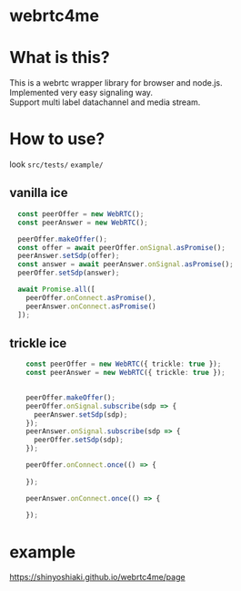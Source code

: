 # webrtc4me

# What is this?

This is a webrtc wrapper library for browser and node.js.  
Implemented very easy signaling way.  
Support multi label datachannel and media stream.

# How to use?

look `src/tests/`  `example/`

## vanilla ice

```typescript
  const peerOffer = new WebRTC();
  const peerAnswer = new WebRTC();

  peerOffer.makeOffer();
  const offer = await peerOffer.onSignal.asPromise();
  peerAnswer.setSdp(offer);
  const answer = await peerAnswer.onSignal.asPromise();
  peerOffer.setSdp(answer);

  await Promise.all([
    peerOffer.onConnect.asPromise(),
    peerAnswer.onConnect.asPromise()
  ]);
```

## trickle ice

```typescript
    const peerOffer = new WebRTC({ trickle: true });
    const peerAnswer = new WebRTC({ trickle: true });
      

    peerOffer.makeOffer();
    peerOffer.onSignal.subscribe(sdp => {
      peerAnswer.setSdp(sdp);
    });
    peerAnswer.onSignal.subscribe(sdp => {
      peerOffer.setSdp(sdp);
    });

    peerOffer.onConnect.once(() => {
        
    });

    peerAnswer.onConnect.once(() => {
        
    });
```

# example

<https://shinyoshiaki.github.io/webrtc4me/page>
